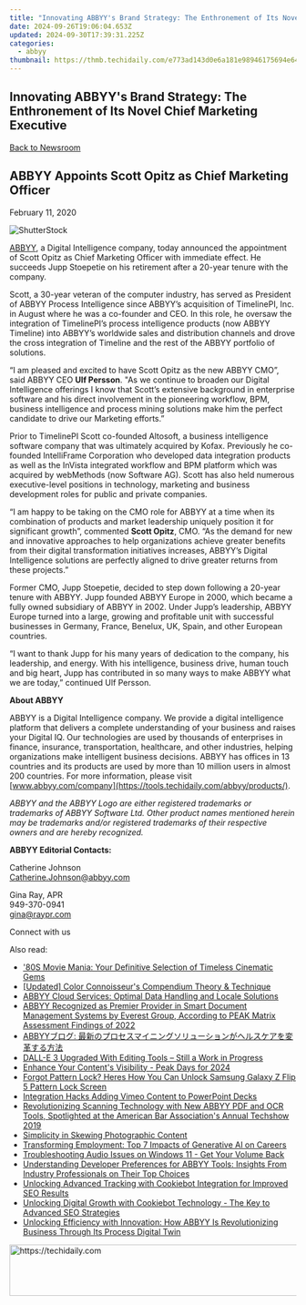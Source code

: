 ```yaml
---
title: "Innovating ABBYY's Brand Strategy: The Enthronement of Its Novel Chief Marketing Executive"
date: 2024-09-26T19:06:04.653Z
updated: 2024-09-30T17:39:31.225Z
categories:
  - abbyy
thumbnail: https://thmb.techidaily.com/e773ad143d0e6a181e98946175694e64ba11aabb2b269c227b4f6fa4a346892f.jpg
---
```


## Innovating ABBYY's Brand Strategy: The Enthronement of Its Novel Chief Marketing Executive

[Back to Newsroom](https://tools.techidaily.com/abbyy/products/)

## ABBYY Appoints Scott Opitz as Chief Marketing Officer

February 11, 2020

![ShutterStock](https://content.abbyy.com/-/media/project/abbyy/abbyy/branchtemplates/shutterstock_1272462163_1296-x-729.jpg?h=729&iar=0&w=1296)

[ABBYY](https://tools.techidaily.com/abbyy/products/), a Digital Intelligence company, today announced the appointment of Scott Opitz as Chief Marketing Officer with immediate effect. He succeeds Jupp Stoepetie on his retirement after a 20-year tenure with the company.

Scott, a 30-year veteran of the computer industry, has served as President of ABBYY Process Intelligence since ABBYY’s acquisition of TimelinePI, Inc. in August where he was a co-founder and CEO. In this role, he oversaw the integration of TimelinePI’s process intelligence products (now ABBYY Timeline) into ABBYY’s worldwide sales and distribution channels and drove the cross integration of Timeline and the rest of the ABBYY portfolio of solutions.

“I am pleased and excited to have Scott Opitz as the new ABBYY CMO”, said ABBYY CEO **Ulf Persson**. "As we continue to broaden our Digital Intelligence offerings I know that Scott’s extensive background in enterprise software and his direct involvement in the pioneering workflow, BPM, business intelligence and process mining solutions make him the perfect candidate to drive our Marketing efforts.”

Prior to TimelinePI Scott co-founded Altosoft, a business intelligence software company that was ultimately acquired by Kofax. Previously he co-founded IntelliFrame Corporation who developed data integration products as well as the InVista integrated workflow and BPM platform which was acquired by webMethods (now Software AG). Scott has also held numerous executive-level positions in technology, marketing and business development roles for public and private companies.

“I am happy to be taking on the CMO role for ABBYY at a time when its combination of products and market leadership uniquely position it for significant growth”, commented **Scott Opitz**, CMO. “As the demand for new and innovative approaches to help organizations achieve greater benefits from their digital transformation initiatives increases, ABBYY’s Digital Intelligence solutions are perfectly aligned to drive greater returns from these projects.”

Former CMO, Jupp Stoepetie, decided to step down following a 20-year tenure with ABBYY. Jupp founded ABBYY Europe in 2000, which became a fully owned subsidiary of ABBYY in 2002\. Under Jupp’s leadership, ABBYY Europe turned into a large, growing and profitable unit with successful businesses in Germany, France, Benelux, UK, Spain, and other European countries.

“I want to thank Jupp for his many years of dedication to the company, his leadership, and energy. With his intelligence, business drive, human touch and big heart, Jupp has contributed in so many ways to make ABBYY what we are today,” continued Ulf Persson.

**About ABBYY**

ABBYY is a Digital Intelligence company. We provide a digital intelligence platform that delivers a complete understanding of your business and raises your Digital IQ. Our technologies are used by thousands of enterprises in finance, insurance, transportation, healthcare, and other industries, helping organizations make intelligent business decisions. ABBYY has offices in 13 countries and its products are used by more than 10 million users in almost 200 countries. For more information, please visit [www.abbyy.com/company](https://tools.techidaily.com/abbyy/products/).

_ABBYY and the ABBYY Logo are either registered trademarks or trademarks of ABBYY Software Ltd. Other product names mentioned herein may be trademarks and/or registered trademarks of their respective owners and are hereby recognized._

**ABBYY Editorial Contacts:**

Catherine Johnson  
[Catherine.Johnson@abbyy.com](https://tools.techidaily.com/abbyy/products/)

Gina Ray, APR  
949-370-0941  
[gina@raypr.com](https://tools.techidaily.com/abbyy/products/)

Connect with us

<ins class="adsbygoogle"
     style="display:block"
     data-ad-format="autorelaxed"
     data-ad-client="ca-pub-7571918770474297"
     data-ad-slot="1223367746"></ins>

<ins class="adsbygoogle"
     style="display:block"
     data-ad-client="ca-pub-7571918770474297"
     data-ad-slot="8358498916"
     data-ad-format="auto"
     data-full-width-responsive="true"></ins>

<span class="atpl-alsoreadstyle">Also read:</span>
<div><ul>
<li><a href="https://techtrends.techidaily.com/80s-movie-mania-your-definitive-selection-of-timeless-cinematic-gems/"><u>'80S Movie Mania: Your Definitive Selection of Timeless Cinematic Gems</u></a></li>
<li><a href="https://extra-resources.techidaily.com/updated-color-connoisseurs-compendium-theory-and-technique/"><u>[Updated] Color Connoisseur's Compendium Theory & Technique</u></a></li>
<li><a href="https://discover-alternatives.techidaily.com/abbyy-cloud-services-optimal-data-handling-and-locale-solutions/"><u>ABBYY Cloud Services: Optimal Data Handling and Locale Solutions</u></a></li>
<li><a href="https://discover-alternatives.techidaily.com/abbyy-recognized-as-premier-provider-in-smart-document-management-systems-by-everest-group-according-to-peak-matrix-assessment-findings-of-2022/"><u>ABBYY Recognized as Premier Provider in Smart Document Management Systems by Everest Group, According to PEAK Matrix Assessment Findings of 2022</u></a></li>
<li><a href="https://discover-alternatives.techidaily.com/1724313240636-abbyy/"><u>ABBYYブログ: 最新のプロセスマイニングソリューションがヘルスケアを変革する方法</u></a></li>
<li><a href="https://tech-hub.techidaily.com/dall-e-3-upgraded-with-editing-tools-still-a-work-in-progress/"><u>DALL-E 3 Upgraded With Editing Tools – Still a Work in Progress</u></a></li>
<li><a href="https://youtube-tips.techidaily.com/ce-your-contents-visibility-peak-days-for-2024/"><u>Enhance Your Content's Visibility - Peak Days for 2024</u></a></li>
<li><a href="https://android-unlock.techidaily.com/forgot-pattern-lock-heres-how-you-can-unlock-samsung-galaxy-z-flip-5-pattern-lock-screen-by-drfone-android/"><u>Forgot Pattern Lock? Heres How You Can Unlock Samsung Galaxy Z Flip 5 Pattern Lock Screen</u></a></li>
<li><a href="https://vimeo-videos.techidaily.com/integration-hacks-adding-vimeo-content-to-powerpoint-decks/"><u>Integration Hacks Adding Vimeo Content to PowerPoint Decks</u></a></li>
<li><a href="https://discover-alternatives.techidaily.com/revolutionizing-scanning-technology-with-new-abbyy-pdf-and-ocr-tools-spotlighted-at-the-american-bar-associations-annual-techshow-2019/"><u>Revolutionizing Scanning Technology with New ABBYY PDF and OCR Tools, Spotlighted at the American Bar Association's Annual Techshow 2019</u></a></li>
<li><a href="https://extra-hints.techidaily.com/simplicity-in-skewing-photographic-content/"><u>Simplicity in Skewing Photographic Content</u></a></li>
<li><a href="https://tech-haven.techidaily.com/transforming-employment-top-7-impacts-of-generative-ai-on-careers/"><u>Transforming Employment: Top 7 Impacts of Generative AI on Careers</u></a></li>
<li><a href="https://win-howtos.techidaily.com/1723212125104-troubleshooting-audio-issues-on-windows-11-get-your-volume-back/"><u>Troubleshooting Audio Issues on Windows 11 - Get Your Volume Back</u></a></li>
<li><a href="https://discover-alternatives.techidaily.com/understanding-developer-preferences-for-abbyy-tools-insights-from-industry-professionals-on-their-top-choices/"><u>Understanding Developer Preferences for ABBYY Tools: Insights From Industry Professionals on Their Top Choices</u></a></li>
<li><a href="https://discover-alternatives.techidaily.com/unlocking-advanced-tracking-with-cookiebot-integration-for-improved-seo-results/"><u>Unlocking Advanced Tracking with Cookiebot Integration for Improved SEO Results</u></a></li>
<li><a href="https://discover-alternatives.techidaily.com/unlocking-digital-growth-with-cookiebot-technology-the-key-to-advanced-seo-strategies/"><u>Unlocking Digital Growth with Cookiebot Technology - The Key to Advanced SEO Strategies</u></a></li>
<li><a href="https://discover-alternatives.techidaily.com/unlocking-efficiency-with-innovation-how-abbyy-is-revolutionizing-business-through-its-process-digital-twin/"><u>Unlocking Efficiency with Innovation: How ABBYY Is Revolutionizing Business Through Its Process Digital Twin</u></a></li>
</ul></div>

<!-- affiliate ads begin -->
<a href="https://appsumo.8odi.net/c/5597632/2037358/7443" target="_top" id="2037358">
  <img src="//a.impactradius-go.com/display-ad/7443-2037358" border="0" alt="https://techidaily.com" width="728" height="90"/>
</a>
<img height="0" width="0" src="https://appsumo.8odi.net/i/5597632/2037358/7443" style="position:absolute;visibility:hidden;" border="0" />
<!-- affiliate ads end -->

